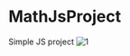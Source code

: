 # MathJsProject
Simple JS project
![1](https://user-images.githubusercontent.com/99581506/187748574-1154d775-804a-4b92-849c-7f495be9121a.png)
